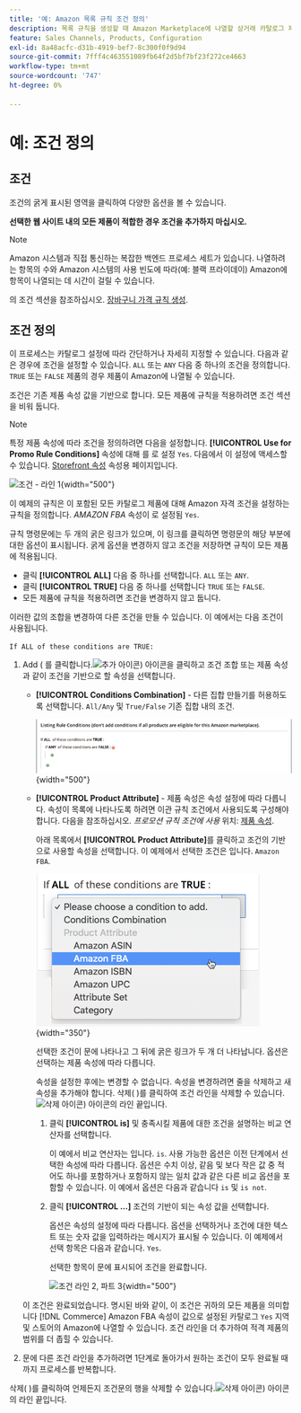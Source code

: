 ```yaml
---
title: '예: Amazon 목록 규칙 조건 정의'
description: 목록 규칙을 생성할 때 Amazon Marketplace에 나열할 상거래 카탈로그 제품을 식별하는 조건을 정의합니다.
feature: Sales Channels, Products, Configuration
exl-id: 8a48acfc-d31b-4919-bef7-8c300f0f9d94
source-git-commit: 7fff4c463551089fb64f2d5bf7bf23f272ce4663
workflow-type: tm+mt
source-wordcount: '747'
ht-degree: 0%

---
```


# 예: 조건 정의

## 조건

조건의 굵게 표시된 영역을 클릭하여 다양한 옵션을 볼 수 있습니다.

**선택한 웹 사이트 내의 모든 제품이 적합한 경우 조건을 추가하지 마십시오.**

>[!NOTE]
>
>Amazon 시스템과 직접 통신하는 복잡한 백엔드 프로세스 세트가 있습니다. 나열하려는 항목의 수와 Amazon 시스템의 사용 빈도에 따라(예: 블랙 프라이데이) Amazon에 항목이 나열되는 데 시간이 걸릴 수 있습니다.

의 조건 섹션을 참조하십시오. [장바구니 가격 규칙 생성](https://experienceleague.adobe.com/docs/commerce-admin/marketing/promotions/catalog-rules/price-rules-catalog-create.html).

## 조건 정의

이 프로세스는 카탈로그 설정에 따라 간단하거나 자세히 지정할 수 있습니다. 다음과 같은 경우에 조건을 설정할 수 있습니다. `ALL` 또는 `ANY` 다음 중 하나의 조건을 정의합니다. `TRUE` 또는 `FALSE` 제품의 경우 제품이 Amazon에 나열될 수 있습니다.

조건은 기존 제품 속성 값을 기반으로 합니다. 모든 제품에 규칙을 적용하려면 조건 섹션을 비워 둡니다.

>[!NOTE]
>
>특정 제품 속성에 따라 조건을 정의하려면 다음을 설정합니다. **[!UICONTROL Use for Promo Rule Conditions]** 속성에 대해 를 로 설정 `Yes`. 다음에서 이 설정에 액세스할 수 있습니다. [Storefront 속성](https://experienceleague.adobe.com/docs/commerce-admin/catalog/product-attributes/product-attributes-add.html) 속성용 페이지입니다.

![조건 - 라인 1](assets/ob-listing-rule-conditions-start.png){width="500"}

이 예제의 규칙은 이 포함된 모든 카탈로그 제품에 대해 Amazon 자격 조건을 설정하는 규칙을 정의합니다. _AMAZON FBA_ 속성이 로 설정됨 `Yes`.

규칙 명령문에는 두 개의 굵은 링크가 있으며, 이 링크를 클릭하면 명령문의 해당 부분에 대한 옵션이 표시됩니다. 굵게 옵션을 변경하지 않고 조건을 저장하면 규칙이 모든 제품에 적용됩니다.

- 클릭 **[!UICONTROL ALL]** 다음 중 하나를 선택합니다. `ALL` 또는 `ANY`.
- 클릭 **[!UICONTROL TRUE]** 다음 중 하나를 선택합니다 `TRUE` 또는 `FALSE`.
- 모든 제품에 규칙을 적용하려면 조건을 변경하지 않고 둡니다.

이러한 값의 조합을 변경하여 다른 조건을 만들 수 있습니다. 이 예에서는 다음 조건이 사용됩니다.

`If ALL of these conditions are TRUE:`

1. Add ( 를 클릭합니다.![추가 아이콘](assets/btn-add-grn.png)) 아이콘을 클릭하고 조건 조합 또는 제품 속성과 같이 조건을 기반으로 할 속성을 선택합니다.

   - **[!UICONTROL Conditions Combination]** - 다른 집합 만들기를 허용하도록 선택합니다. `All/Any` 및 `True/False` 기존 집합 내의 조건.

     ![조건 조합](assets/ob-conditions-combinations.png){width="500"}

   - **[!UICONTROL Product Attribute]** - 제품 속성은 속성 설정에 따라 다릅니다. 속성이 목록에 나타나도록 하려면 이관 규칙 조건에서 사용되도록 구성해야 합니다. 다음을 참조하십시오. _프로모션 규칙 조건에 사용_ 위치: [제품 속성](https://experienceleague.adobe.com/docs/commerce-admin/catalog/product-attributes/product-attributes.html).

     아래 목록에서 **[!UICONTROL Product Attribute]**&#x200B;를 클릭하고 조건의 기반으로 사용할 속성을 선택합니다. 이 예제에서 선택한 조건은 입니다. `Amazon FBA`.

     ![조건 라인 2, 파트 2](assets/ob-condition-attribute-dropdown.png){width="350"}

     선택한 조건이 문에 나타나고 그 뒤에 굵은 링크가 두 개 더 나타납니다. 옵션은 선택하는 제품 속성에 따라 다릅니다.

     속성을 설정한 후에는 변경할 수 없습니다. 속성을 변경하려면 줄을 삭제하고 새 속성을 추가해야 합니다. 삭제( )를 클릭하여 조건 라인을 삭제할 수 있습니다.![삭제 아이콘](assets/btn-del-red.png)) 아이콘의 라인 끝입니다.

      1. 클릭 **[!UICONTROL is]** 및 충족시킬 제품에 대한 조건을 설명하는 비교 연산자를 선택합니다.

         이 예에서 비교 연산자는 입니다. `is`. 사용 가능한 옵션은 이전 단계에서 선택한 속성에 따라 다릅니다. 옵션은 수치 이상, 같음 및 보다 작은 값 중 적어도 하나를 포함하거나 포함하지 않는 일치 값과 같은 다른 비교 옵션을 포함할 수 있습니다. 이 예에서 옵션은 다음과 같습니다 `is` 및 `is not`.

      1. 클릭 **[!UICONTROL ...]** 조건의 기반이 되는 속성 값을 선택합니다.

         옵션은 속성의 설정에 따라 다릅니다. 옵션을 선택하거나 조건에 대한 텍스트 또는 숫자 값을 입력하라는 메시지가 표시될 수 있습니다. 이 예제에서 선택 항목은 다음과 같습니다. `Yes`.

         선택한 항목이 문에 표시되어 조건을 완료합니다.

         ![조건 라인 2, 파트 3](assets/ob-listing-rule-condition-is.png){width="500"}

   이 조건은 완료되었습니다. 명시된 바와 같이, 이 조건은 귀하의 모든 제품을 의미합니다 [!DNL Commerce] Amazon FBA 속성이 값으로 설정된 카탈로그 `Yes` 지역 및 스토어의 Amazon에 나열할 수 있습니다. 조건 라인을 더 추가하여 적격 제품의 범위를 더 좁힐 수 있습니다.

1. 문에 다른 조건 라인을 추가하려면 1단계로 돌아가서 원하는 조건이 모두 완료될 때까지 프로세스를 반복합니다.

삭제( )를 클릭하여 언제든지 조건문의 행을 삭제할 수 있습니다.![삭제 아이콘](assets/btn-del-red.png)) 아이콘의 라인 끝입니다.
